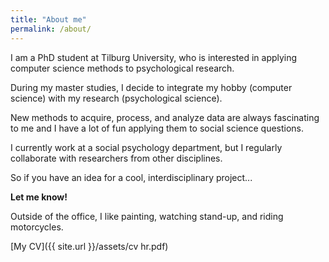 ```yaml
---
title: "About me"
permalink: /about/
---
```


I am a PhD student at Tilburg University, who is interested in applying computer science methods to psychological research.

During my master studies, I decide to integrate my hobby (computer science) with my research (psychological science).

New methods to acquire, process, and analyze data are always fascinating to me and I have a lot of fun applying them to social science questions.

I currently work at a social psychology department, but I regularly collaborate with researchers from other disciplines.

So if you have an idea for a cool, interdisciplinary project...

**Let me know!**

Outside of the office, I like painting, watching stand-up, and riding motorcycles.

[My CV]({{ site.url }}/assets/cv hr.pdf)
